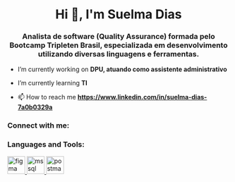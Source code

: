 <h1 align="center">Hi 👋, I'm Suelma Dias</h1>
<h3 align="center">Analista de software (Quality Assurance) formada pelo Bootcamp Tripleten Brasil, especializada em desenvolvimento utilizando diversas linguagens e ferramentas.</h3>

- I’m currently working on **DPU, atuando como assistente administrativo**

- I’m currently learning **TI**

- 📫 How to reach me **https://www.linkedin.com/in/suelma-dias-7a0b0329a**

<h3 align="left">Connect with me:</h3>
<p align="left">
</p>

<h3 align="left">Languages and Tools:</h3>
<p align="left"> <a href="https://www.figma.com/" target="_blank" rel="noreferrer"> <img src="https://www.vectorlogo.zone/logos/figma/figma-icon.svg" alt="figma" width="40" height="40"/> </a> <a href="https://www.microsoft.com/en-us/sql-server" target="_blank" rel="noreferrer"> <img src="https://www.svgrepo.com/show/303229/microsoft-sql-server-logo.svg" alt="mssql" width="40" height="40"/> </a> <a href="https://postman.com" target="_blank" rel="noreferrer"> <img src="https://www.vectorlogo.zone/logos/getpostman/getpostman-icon.svg" alt="postman" width="40" height="40"/> </a> </p>
